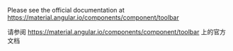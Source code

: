 Please see the official documentation at <https://material.angular.io/components/component/toolbar>

请参阅 <https://material.angular.io/components/component/toolbar> 上的官方文档

